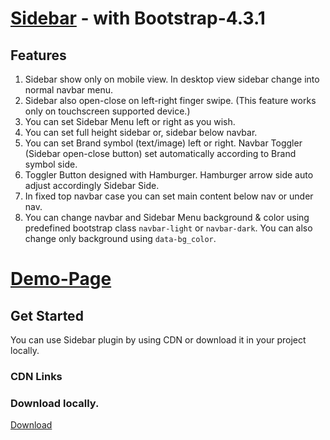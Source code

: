 # [Sidebar](https://skwebs.github.io/sidebar/) - with Bootstrap-4.3.1

## Features
1. Sidebar show only on mobile view. In desktop view sidebar change into normal navbar menu.
2. Sidebar also open-close on left-right finger swipe. (This feature works only on touchscreen supported device.)
3. You can set Sidebar Menu left or right as you wish.
4. You can set full height sidebar or, sidebar below navbar.
5. You can set Brand symbol (text/image) left or right. Navbar Toggler (Sidebar open-close button) set automatically according to Brand symbol side.
6. Toggler Button designed with Hamburger. Hamburger arrow side auto adjust accordingly Sidebar Side.
7. In fixed top navbar case you can set main content below nav or under nav.
8. You can change navbar and Sidebar Menu background & color using predefined bootstrap class `navbar-light` or `navbar-dark`. You can also change only background using `data-bg_color`.


# [Demo-Page](https://skwebs.github.io/sidebar/)

## Get Started

You can use Sidebar plugin by using CDN or download it in your project locally.

### CDN Links


### Download locally.

[Download](https://github.com/skwebs/sidebar/tree/1.0.0-stable)




